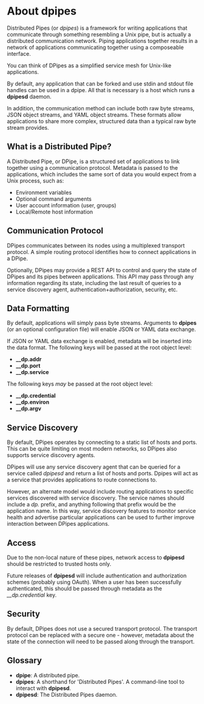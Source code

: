 # About dpipes
Distributed Pipes (or *dpipes*) is a framework for writing applications that
communicate through something resembling a Unix pipe, but is actually a
distributed communication network. Piping applications together results in a
network of applications communicating together using a composeable interface.

You can think of DPipes as a simplified service mesh for Unix-like applications.

By default, any application that can be forked and use stdin and stdout file
handles can be used in a dpipe. All that is necessary is a host which runs a
**dpipesd** daemon.

In addition, the communication method can include both raw byte streams, JSON
object streams, and YAML object streams. These formats allow applications to
share more complex, structured data than a typical raw byte stream provides.

## What is a Distributed Pipe?
A Distributed Pipe, or DPipe, is a structured set of applications to link
together using a communication protocol. Metadata is passed to the applications,
which includes the same sort of data you would expect from a Unix process,
such as:
 - Environment variables
 - Optional command arguments
 - User account information (user, groups)
 - Local/Remote host information

## Communication Protocol
DPipes communicates between its nodes using a multiplexed transport protocol.
A simple routing protocol identifies how to connect applications in a DPipe.

Optionally, DPipes may provide a REST API to control and query the state of
DPipes and its pipes between applications. This API may pass through any
information regarding its state, including the last result of queries to
a service discovery agent, authentication+authorization, security, etc.

## Data Formatting
By default, applications will simply pass byte streams. Arguments to **dpipes**
(or an optional configuration file) will enable JSON or YAML data exchange.

If JSON or YAML data exchange is enabled, metadata will be inserted into the
data format. The following keys will be passed at the root object level:
 - **__dp.addr**
 - **__dp.port**
 - **__dp.service**

The following keys *may* be passed at the root object level:
 - **__dp.credential**
 - **__dp.environ**
 - **__dp.argv**

## Service Discovery
By default, DPipes operates by connecting to a static list of hosts and ports.
This can be quite limiting on most modern networks, so DPipes also supports
service discovery agents.

DPipes will use any service discovery agent that can be queried for a service
called *dpipesd* and return a list of hosts and ports. Dpipes will act as a 
service that provides applications to route connections to.

However, an alternate model would include routing applications to specific
services discovered with service discovery. The service names should include
a *dp.* prefix, and anything following that prefix would be the application
name. In this way, service discovery features to monitor service health and
advertise particular applications can be used to further improve interaction
between DPipes applications.

## Access
Due to the non-local nature of these pipes, network access to **dpipesd** should
be restricted to trusted hosts only.

Future releases of **dpipesd** will include authentication and authorization
schemes (probably using OAuth). When a user has been successfully authenticated,
this should be passed through metadata as the *__dp.credential* key.

## Security
By default, DPipes does not use a secured transport protocol. The transport
protocol can be replaced with a secure one - however, metadata about the
state of the connection will need to be passed along through the transport.

## Glossary
 - **dpipe**: A distributed pipe.
 - **dpipes**: A shorthand for 'Distributed Pipes'. A command-line tool to interact with **dpipesd**.
 - **dpipesd**: The Distributed Pipes daemon.


